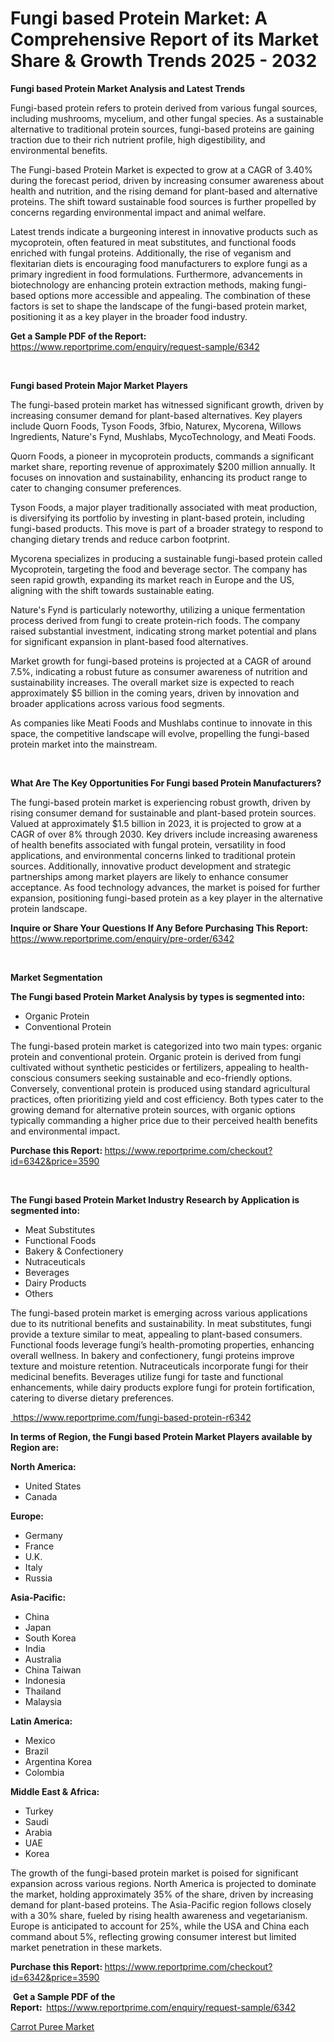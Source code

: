 <p><h1>Fungi based Protein Market: A Comprehensive Report of its Market Share & Growth Trends 2025 - 2032</h1></p><p><strong>Fungi based Protein Market Analysis and Latest Trends</strong></p>
<p><p>Fungi-based protein refers to protein derived from various fungal sources, including mushrooms, mycelium, and other fungal species. As a sustainable alternative to traditional protein sources, fungi-based proteins are gaining traction due to their rich nutrient profile, high digestibility, and environmental benefits. </p><p>The Fungi-based Protein Market is expected to grow at a CAGR of 3.40% during the forecast period, driven by increasing consumer awareness about health and nutrition, and the rising demand for plant-based and alternative proteins. The shift toward sustainable food sources is further propelled by concerns regarding environmental impact and animal welfare. </p><p>Latest trends indicate a burgeoning interest in innovative products such as mycoprotein, often featured in meat substitutes, and functional foods enriched with fungal proteins. Additionally, the rise of veganism and flexitarian diets is encouraging food manufacturers to explore fungi as a primary ingredient in food formulations. Furthermore, advancements in biotechnology are enhancing protein extraction methods, making fungi-based options more accessible and appealing. The combination of these factors is set to shape the landscape of the fungi-based protein market, positioning it as a key player in the broader food industry.</p></p>
<p><strong>Get a Sample PDF of the Report:&nbsp;</strong> <a href="https://www.reportprime.com/enquiry/request-sample/6342?utm_campaign=2999&utm_medium=2&utm_source=Github&utm_content=ia&utm_term=19032025&utm_id=fungi-based-protein">https://www.reportprime.com/enquiry/request-sample/6342</a></p>
<p>&nbsp;</p>
<p><strong>Fungi based Protein Major Market Players</strong></p>
<p><p>The fungi-based protein market has witnessed significant growth, driven by increasing consumer demand for plant-based alternatives. Key players include Quorn Foods, Tyson Foods, 3fbio, Naturex, Mycorena, Willows Ingredients, Nature's Fynd, Mushlabs, MycoTechnology, and Meati Foods.</p><p>Quorn Foods, a pioneer in mycoprotein products, commands a significant market share, reporting revenue of approximately $200 million annually. It focuses on innovation and sustainability, enhancing its product range to cater to changing consumer preferences.</p><p>Tyson Foods, a major player traditionally associated with meat production, is diversifying its portfolio by investing in plant-based protein, including fungi-based products. This move is part of a broader strategy to respond to changing dietary trends and reduce carbon footprint.</p><p>Mycorena specializes in producing a sustainable fungi-based protein called Mycoprotein, targeting the food and beverage sector. The company has seen rapid growth, expanding its market reach in Europe and the US, aligning with the shift towards sustainable eating.</p><p>Nature's Fynd is particularly noteworthy, utilizing a unique fermentation process derived from fungi to create protein-rich foods. The company raised substantial investment, indicating strong market potential and plans for significant expansion in plant-based food alternatives.</p><p>Market growth for fungi-based proteins is projected at a CAGR of around 7.5%, indicating a robust future as consumer awareness of nutrition and sustainability increases. The overall market size is expected to reach approximately $5 billion in the coming years, driven by innovation and broader applications across various food segments.</p><p>As companies like Meati Foods and Mushlabs continue to innovate in this space, the competitive landscape will evolve, propelling the fungi-based protein market into the mainstream.</p></p>
<p>&nbsp;</p>
<p><strong>What Are The Key Opportunities For Fungi based Protein Manufacturers?</strong></p>
<p><p>The fungi-based protein market is experiencing robust growth, driven by rising consumer demand for sustainable and plant-based protein sources. Valued at approximately $1.5 billion in 2023, it is projected to grow at a CAGR of over 8% through 2030. Key drivers include increasing awareness of health benefits associated with fungal protein, versatility in food applications, and environmental concerns linked to traditional protein sources. Additionally, innovative product development and strategic partnerships among market players are likely to enhance consumer acceptance. As food technology advances, the market is poised for further expansion, positioning fungi-based protein as a key player in the alternative protein landscape.</p></p>
<p><strong>Inquire or Share Your Questions If Any Before Purchasing This Report:</strong> <a href="https://www.reportprime.com/enquiry/pre-order/6342?utm_campaign=2999&utm_medium=2&utm_source=Github&utm_content=ia&utm_term=19032025&utm_id=fungi-based-protein">https://www.reportprime.com/enquiry/pre-order/6342</a></p>
<p>&nbsp;</p>
<p><strong>Market Segmentation</strong></p>
<p><strong>The Fungi based Protein Market Analysis by types is segmented into:</strong></p>
<p><ul><li>Organic Protein</li><li>Conventional Protein</li></ul></p>
<p><p>The fungi-based protein market is categorized into two main types: organic protein and conventional protein. Organic protein is derived from fungi cultivated without synthetic pesticides or fertilizers, appealing to health-conscious consumers seeking sustainable and eco-friendly options. Conversely, conventional protein is produced using standard agricultural practices, often prioritizing yield and cost efficiency. Both types cater to the growing demand for alternative protein sources, with organic options typically commanding a higher price due to their perceived health benefits and environmental impact.</p></p>
<p><strong>Purchase this Report:&nbsp;</strong><a href="https://www.reportprime.com/checkout?id=6342&price=3590&utm_campaign=2999&utm_medium=2&utm_source=Github&utm_content=ia&utm_term=19032025&utm_id=fungi-based-protein">https://www.reportprime.com/checkout?id=6342&price=3590</a></p>
<p>&nbsp;</p>
<p><strong>The Fungi based Protein Market Industry Research by Application is segmented into:</strong></p>
<p><ul><li>Meat Substitutes</li><li>Functional Foods</li><li>Bakery & Confectionery</li><li>Nutraceuticals</li><li>Beverages</li><li>Dairy Products</li><li>Others</li></ul></p>
<p><p>The fungi-based protein market is emerging across various applications due to its nutritional benefits and sustainability. In meat substitutes, fungi provide a texture similar to meat, appealing to plant-based consumers. Functional foods leverage fungi’s health-promoting properties, enhancing overall wellness. In bakery and confectionery, fungi proteins improve texture and moisture retention. Nutraceuticals incorporate fungi for their medicinal benefits. Beverages utilize fungi for taste and functional enhancements, while dairy products explore fungi for protein fortification, catering to diverse dietary preferences.</p></p>
<p><a href="https://www.reportprime.com/fungi-based-protein-r6342?utm_campaign=2999&utm_medium=2&utm_source=Github&utm_content=ia&utm_term=19032025&utm_id=fungi-based-protein">&nbsp;https://www.reportprime.com/fungi-based-protein-r6342</a></p>
<p><strong>In terms of Region, the Fungi based Protein Market Players available by Region are:</strong></p>
<p>
    <p> <strong> North America: </strong>
        <ul>
            <li>United States</li>
            <li>Canada</li>
        </ul>
        </p> 
    <p> <strong> Europe: </strong>
        <ul>
            <li>Germany</li>
            <li>France</li>
            <li>U.K.</li>
            <li>Italy</li>
            <li>Russia</li>
        </ul>
        </p> 
    <p> <strong> Asia-Pacific: </strong>
        <ul>
            <li>China</li>
            <li>Japan</li>
            <li>South Korea</li>
            <li>India</li>
            <li>Australia</li>
            <li>China Taiwan</li>
            <li>Indonesia</li>
            <li>Thailand</li>
            <li>Malaysia</li>
        </ul>
        </p> 
    <p> <strong> Latin America: </strong>
        <ul>
            <li>Mexico</li>
            <li>Brazil</li>
            <li>Argentina Korea</li>
            <li>Colombia</li>
        </ul>
        </p> 
    <p> <strong> Middle East & Africa: </strong>
        <ul>
            <li>Turkey</li>
            <li>Saudi</li>
            <li>Arabia</li>
            <li>UAE</li>
            <li>Korea</li>
        </ul>
    </p>
    </p>
<p><p>The growth of the fungi-based protein market is poised for significant expansion across various regions. North America is projected to dominate the market, holding approximately 35% of the share, driven by increasing demand for plant-based proteins. The Asia-Pacific region follows closely with a 30% share, fueled by rising health awareness and vegetarianism. Europe is anticipated to account for 25%, while the USA and China each command about 5%, reflecting growing consumer interest but limited market penetration in these markets.</p></p>
<p><strong>Purchase this Report: </strong><a href="https://www.reportprime.com/checkout?id=6342&price=3590&utm_campaign=2999&utm_medium=2&utm_source=Github&utm_content=ia&utm_term=19032025&utm_id=fungi-based-protein">https://www.reportprime.com/checkout?id=6342&price=3590</a></p>
<p>&nbsp;<strong>Get a Sample PDF of the Report:&nbsp;&nbsp;</strong><a href="https://www.reportprime.com/enquiry/request-sample/6342?utm_campaign=2999&utm_medium=2&utm_source=Github&utm_content=ia&utm_term=19032025&utm_id=fungi-based-protein">https://www.reportprime.com/enquiry/request-sample/6342</a></p>
<p><strong></strong></p>
<p><p><a href="https://github.com/leolamarnal9/Market-Research-Report-List-1/blob/main/carrot-puree-market.md?utm_campaign=2999&utm_medium=2&utm_source=Github&utm_content=ia&utm_term=19032025&utm_id=fungi-based-protein">Carrot Puree Market</a></p></p>